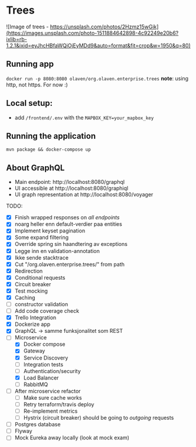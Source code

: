 # Trees 
![Image of trees - https://unsplash.com/photos/2Hzmz15wGik](https://images.unsplash.com/photo-1511884642898-4c92249e20b6?ixlib=rb-1.2.1&ixid=eyJhcHBfaWQiOjEyMDd9&auto=format&fit=crop&w=1950&q=80)
## Running app 
`docker run -p 8080:8080 olaven/org.olaven.enterprise.trees`
__note__: using http, not https. For now :) 
## Local setup:
* add `/frontend/.env` with the `MAPBOX_KEY=your_mapbox_key`
## Running the application 
`mvn package && docker-compose up`

## About GraphQL 
* Main endpoint: http://localhost:8080/graphql
* UI accessible at http://localhost:8080/graphiql
* UI graph representation at http://localhost:8080/voyager

TODO: 
- [X] Finish wrapped responses on _all endpoints_ 
- [X] noarg heller enn default-verdier paa entities 
- [X] Implement keyset pagination 
- [X] Some expand filtering 
- [X] Override spring sin haandtering av exceptions 
- [X] Legge inn en validation-annotation
- [X] Ikke sende stacktrace  
- [X] Cut "/org.olaven.enterprise.trees/" from path
- [X] Redirection 
- [X] Conditional requests
- [X] Circuit breaker 
- [X] Test mocking 
- [X] Caching 
- [ ] constructor validation
- [ ] Add code coverage check 
- [X] Trello Integration
- [X] Dockerize app
- [X] GraphQL -> samme funksjonalitet som REST 
- [ ] Microservice 
    - [X] Docker compose 
    - [X] Gateway 
    - [X] Service Discovery 
    - [ ] Integration tests
    - [ ] Authentication/security
    - [X] Load Balancer 
    - [ ] RabbitMQ
- [ ] After microservice refactor 
    - [ ] Make sure cache works 
    - [ ] Retry terraform/travis deploy 
    - [ ] Re-implement metrics 
    - [ ] Hystrix (circuit breaker) should be going to _outgoing_ requests
- [ ] Postgres database 
- [ ] Flyway 
- [ ] Mock Eureka away locally (look at mock exam)
